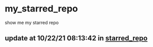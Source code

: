 # my_starred_repo
show me my starred repo

update at 10/22/21 08:13:42 in [starred_repo](./index.html)
---

